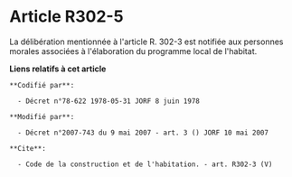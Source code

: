 # Article R302-5

La délibération mentionnée à l'article R. 302-3 est notifiée aux personnes morales associées à l'élaboration du programme
local de l'habitat.

**Liens relatifs à cet article**

	**Codifié par**:

	  - Décret n°78-622 1978-05-31 JORF 8 juin 1978

	**Modifié par**:

	  - Décret n°2007-743 du 9 mai 2007 - art. 3 () JORF 10 mai 2007

	**Cite**:

	  - Code de la construction et de l'habitation. - art. R302-3 (V)
